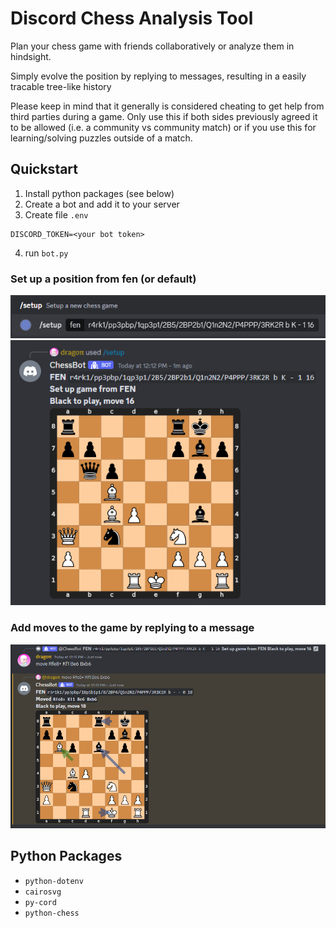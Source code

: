 # Discord Chess Analysis Tool
Plan your chess game with friends collaboratively or analyze them in hindsight.

Simply evolve the position by replying to messages, resulting in a easily tracable tree-like history

Please keep in mind that it generally is considered cheating to get help from third parties during a game. Only use this if both sides previously agreed it to be allowed (i.e. a community vs community match) or if you use this for learning/solving puzzles outside of a match.

## Quickstart
1. Install python packages (see below)
2. Create a bot and add it to your server
3. Create file `.env`
```env
DISCORD_TOKEN=<your bot token>
```
4. run `bot.py`

### Set up a position from fen (or default)
![](setup_cmd.png)
![](setup.png)
### Add moves to the game by replying to a message
![](moved.png)

## Python Packages
- `python-dotenv`
- `cairosvg`
- `py-cord`
- `python-chess`